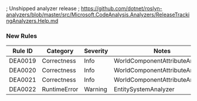 ﻿; Unshipped analyzer release
; https://github.com/dotnet/roslyn-analyzers/blob/master/src/Microsoft.CodeAnalysis.Analyzers/ReleaseTrackingAnalyzers.Help.md
### New Rules
Rule ID | Category | Severity | Notes
--------|----------|----------|-------
DEA0019 | Correctness | Info | WorldComponentAttributeAnalyzer
DEA0020 | Correctness | Info | WorldComponentAttributeAnalyzer
DEA0021 | Correctness | Info | WorldComponentAttributeAnalyzer
DEA0022 | RuntimeError | Warning | EntitySystemAnalyzer